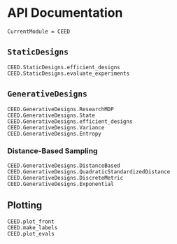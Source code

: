 # API Documentation

```@meta
CurrentModule = CEED
```

## `StaticDesigns`

```@docs
CEED.StaticDesigns.efficient_designs
CEED.StaticDesigns.evaluate_experiments
```

## `GenerativeDesigns`

```@docs
CEED.GenerativeDesigns.ResearchMDP
CEED.GenerativeDesigns.State
CEED.GenerativeDesigns.efficient_designs
CEED.GenerativeDesigns.Variance
CEED.GenerativeDesigns.Entropy
```

### Distance-Based Sampling

```@docs
CEED.GenerativeDesigns.DistanceBased
CEED.GenerativeDesigns.QuadraticStandardizedDistance
CEED.GenerativeDesigns.DiscreteMetric
CEED.GenerativeDesigns.Exponential
```

## Plotting

```@docs
CEED.plot_front
CEED.make_labels
CEED.plot_evals
```